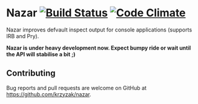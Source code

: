 # Nazar [![Build Status](https://github.com/krzyzak/nazar/actions/workflows/main.yml/badge.svg)](https://github.com/krzyzak/nazar/actions) [![Code Climate](https://codeclimate.com/github/krzyzak/nazar/badges/gpa.svg)](https://codeclimate.com/github/krzyzak/nazar)

Nazar improves defvault inspect output for console applications (supports IRB and Pry).

**Nazar is under heavy development now. Expect bumpy ride or wait until the API will stabilise a bit ;)**


## Contributing

Bug reports and pull requests are welcome on GitHub at https://github.com/krzyzak/nazar.


